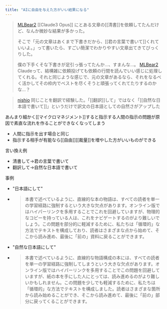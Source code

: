 ```yaml
---
title: "AIに自由を与えた方がいい結果になる"
---
```


> [MLBear2](https://twitter.com/MLBear2/status/1783505541551337629) [[Claude3 Opus]] にとある文章の[[清書]]を依頼してたんだけど、なんか微妙な結果が多かった。
>
>  そこで「元の文章はあくまで下書きだから、[[君の言葉で書いて]]くれていいよ。」って書いたら、すごい簡潔でわかりやすい文章出てきてびっくりした。
>
>  僕の下手くそな下書きが足引っ張ってたんか…、すまんな…。
> [MLBear2](https://twitter.com/MLBear2/status/1783506097644740722) Claudeって、結構雑に依頼投げても依頼の行間を読んでいい感じに処理してくれる。それと同じような感じで、元の文章があるなら、それをなるべく活かしてその枠内でベストを尽くそうと頑張ってくれてたりするのかな…？

> [nishio](https://twitter.com/nishio/status/1783507480347345102) 同じことを翻訳で経験した。「[[翻訳]]して」ではなく「[[自然な日本語で書いて]]」というだけで訳文の日本語としての自然さがアップした

あんまり細かく[[マイクロマネジメント]]すると指示する人間の指示の問題が原因で素直な流れを作ることができなくなってしまう
- 人間に指示を出す場合と同じ
- 指示する相手が有能なら[[自由]][[裁量]]を増やした方がいいものができる

言い換え例
- 清書して→君の言葉で書いて
- 翻訳して→自然な日本語で書いて

事例
- "日本語にして"
- > 本書で述べているように、直線的な本の物語は、すべての読者を単一の学習経路に強制するという大きな欠点があります。オンライン版ではハイパーリンクを多用することでこれを回避していますが、物理的なコピーを持っている人は、これをナビゲートするのがより難しいでしょう。この問題を部分的に軽減するために、私たちは「循環的」な方法でテキストを構成しており、読者はさまざまな点から始めて、そこから読み進め、最後に「前の」資料に戻ることができます。
- "自然な日本語にして"
- > 本書で述べているように、直線的な物語構成の本には、すべての読者を単一の学習経路に強制してしまうという大きな欠点があります。オンライン版ではハイパーリンクを多用することでこの問題を回避していますが、紙の本を手にした人にとっては、読み進めるのがより難しいかもしれません。この問題を少しでも軽減するために、私たちは「循環的」な方法でテキストを構成しました。読者はさまざまな箇所から読み始めることができ、そこから読み進めて、最後に「前の」部分に戻ってくることができます。